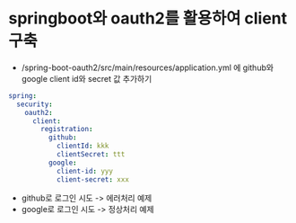 # springboot와 oauth2를 활용하여 client 구축
- /spring-boot-oauth2/src/main/resources/application.yml 에 github와 google client id와 secret 값 추가하기

```yaml
spring:
  security:
    oauth2:
      client:
        registration:
          github:
            clientId: kkk
            clientSecret: ttt
          google:
            client-id: yyy
            client-secret: xxx
```

- github로 로그인 시도 -> 에러처리 예제
- google로 로그인 시도 -> 정상처리 예제